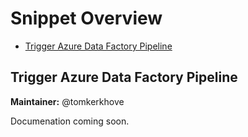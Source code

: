 Snippet Overview
====================

- [Trigger Azure Data Factory Pipeline](#Trigger-Azure-Data-Factory-Pipeline)

## Trigger Azure Data Factory Pipeline
**Maintainer:** @tomkerkhove

Documenation coming soon.
